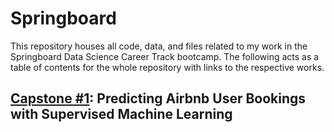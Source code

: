 # Springboard

This repository houses all code, data, and files related to my work in the Springboard Data Science Career Track bootcamp. The following acts as a table of contents for the whole repository with links to the respective works.

## [Capstone #1](https://github.com/Aejohnso/Springboard/tree/master/Capstone%201%20Project): Predicting Airbnb User Bookings with Supervised Machine Learning

